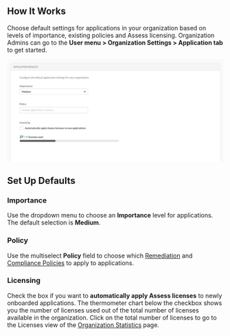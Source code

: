 <!--
title: "Applications"
description: "Overview of application settings"
tags: "Admin Organization settings applications"
-->

## How It Works 

Choose default settings for applications in your organization based on levels of importance, existing policies and Assess licensing. Organization Admins can go to the **User menu > Organization Settings > Application tab** to get started. 

<a href="assets/images/Application-defaults.png" rel="lightbox" title="Configuration form for Application Defaults"><img class="thumbnail" src="assets/images/Application-defaults.png"/></a>

## Set Up Defaults

### Importance 

Use the dropdown menu to choose an **Importance** level for applications. The default selection is **Medium**. 

### Policy 

Use the multiselect **Policy** field to choose which [Remediation](admin-policymgmt.html#remediate) and [Compliance Policies](admin-policymgmt.html#compliance) to apply to applications.

### Licensing 

Check the box if you want to **automatically apply Assess licenses** to newly onboarded applications. The thermometer chart below the checkbox shows you the number of licenses used out of the total number of licenses available in the organization. Click on the total number of licenses to go to the Licenses view of the [Organization Statistics](user-reports.html#orgstats) page. 



